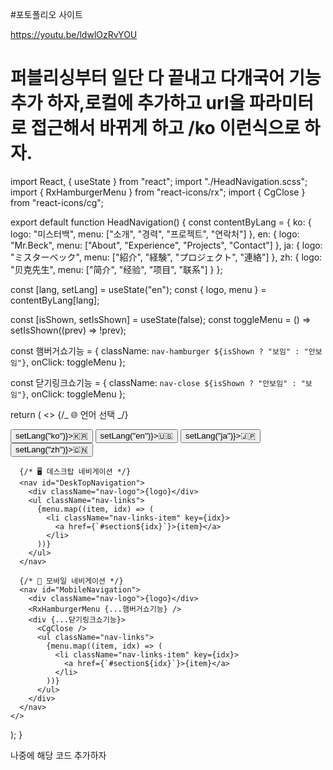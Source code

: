 #포토폴리오 사이트

https://youtu.be/ldwlOzRvYOU

# 퍼블리싱부터 일단 다 끝내고 다개국어 기능 추가 하자,로컬에 추가하고 url을 파라미터로 접근해서 바뀌게 하고 /ko 이런식으로 하자.

import React, { useState } from "react";
import "./HeadNavigation.scss";
import { RxHamburgerMenu } from "react-icons/rx";
import { CgClose } from "react-icons/cg";

export default function HeadNavigation() {
const contentByLang = {
ko: { logo: "미스터백", menu: ["소개", "경력", "프로젝트", "연락처"] },
en: { logo: "Mr.Beck", menu: ["About", "Experience", "Projects", "Contact"] },
ja: { logo: "ミスターベック", menu: ["紹介", "経験", "プロジェクト", "連絡"] },
zh: { logo: "贝克先生", menu: ["简介", "经验", "项目", "联系"] }
};

const [lang, setLang] = useState("en");
const { logo, menu } = contentByLang[lang];

const [isShown, setIsShown] = useState(false);
const toggleMenu = () => setIsShown((prev) => !prev);

const 햄버거쇼기능 = {
className: `nav-hamburger ${isShown ? "보임" : "안보임"}`,
onClick: toggleMenu
};

const 닫기링크쇼기능 = {
className: `nav-close ${isShown ? "안보임" : "보임"}`,
onClick: toggleMenu
};

return (
<>
{/_ 🌐 언어 선택 _/}

<div style={{ position: "fixed", top: 10, right: 10 }}>
<button onClick={() => setLang("ko")}>🇰🇷</button>
<button onClick={() => setLang("en")}>🇺🇸</button>
<button onClick={() => setLang("ja")}>🇯🇵</button>
<button onClick={() => setLang("zh")}>🇨🇳</button>
</div>

      {/* 🖥️ 데스크탑 네비게이션 */}
      <nav id="DeskTopNavigation">
        <div className="nav-logo">{logo}</div>
        <ul className="nav-links">
          {menu.map((item, idx) => (
            <li className="nav-links-item" key={idx}>
              <a href={`#section${idx}`}>{item}</a>
            </li>
          ))}
        </ul>
      </nav>

      {/* 📱 모바일 네비게이션 */}
      <nav id="MobileNavigation">
        <div className="nav-logo">{logo}</div>
        <RxHamburgerMenu {...햄버거쇼기능} />
        <div {...닫기링크쇼기능}>
          <CgClose />
          <ul className="nav-links">
            {menu.map((item, idx) => (
              <li className="nav-links-item" key={idx}>
                <a href={`#section${idx}`}>{item}</a>
              </li>
            ))}
          </ul>
        </div>
      </nav>
    </>

);
}

나중에 해당 코드 추가하자
